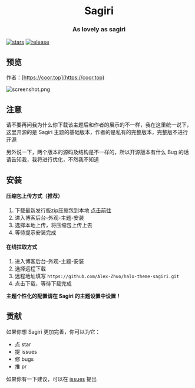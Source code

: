 <h1 align="center">Sagiri</h1>
<h3 align="center">As lovely as sagiri</h3>
    
[![stars](https://flat.badgen.net/github/stars/cetr/halo-theme-sagiri)](https://github.com/cetr/halo-theme-sagiri)
[![release](https://img.shields.io/github/v/release/cetr/halo-theme-sagiri.svg?style=flat-square)](https://github.com/cetr/halo-theme-sagiri)

## 预览

作者：[https://coor.top](https://coor.top)

![screenshot.png](https://cdn.jsdelivr.net/gh/cetr/halo-theme-sagiri@latest/screenshot.png)

## 注意

请不要再问我为什么你下载该主题后和作者的展示的不一样，我在这里统一说下，这里开源的是 Sagiri 主题的基础版本，作者的是私有的完整版本，完整版不进行开源

另外说一下，两个版本的源码及结构是不一样的，所以开源版本有什么 Bug 的话请告知我，我将进行优化，不然我不知道

## 安装

#### 压缩包上传方式（推荐）

1. 下载最新发行版zip压缩包到本地 [点击前往](https://github.com/Alex-Zhuo/halo-theme-sagiri/releases)
2. 进入博客后台-外观-主题-安装
3. 选择本地上传，将压缩包上传上去
4. 等待提示安装完成

#### 在线拉取方式

1. 进入博客后台-外观-主题-安装
2. 选择远程下载
3. 远程地址填写 `https://github.com/Alex-Zhuo/halo-theme-sagiri.git`
5. 点击下载，等待下载完成

**主题个性化的配置请在 Sagiri 的主题设置中设置！**

## 贡献

如果你想 Sagiri 更加完善，你可以为它：

- 点 star
- 提 issues
- 修 bugs
- 推 pr

如果你有一下建议，可以在 [issues](https://github.com/Alex-Zhuo/halo-theme-sagiri/issues) 提出
